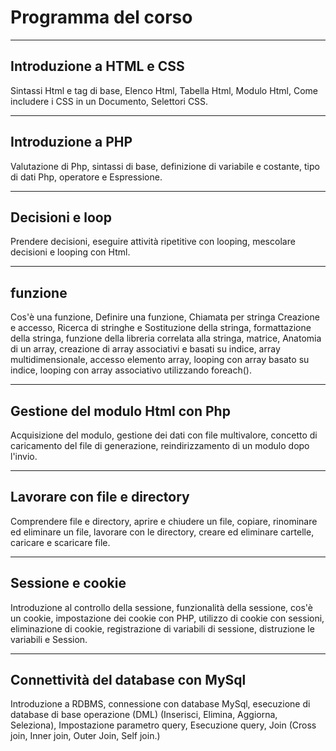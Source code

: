 # Programma del corso

---

## Introduzione a HTML e CSS

Sintassi Html e tag di base, Elenco Html, Tabella Html, Modulo Html, Come includere i CSS in un
Documento, Selettori CSS.

---

## Introduzione a PHP

Valutazione di Php, sintassi di base, definizione di variabile e costante, tipo di dati Php, operatore e
Espressione.

---

## Decisioni e loop

Prendere decisioni, eseguire attività ripetitive con looping, mescolare decisioni e looping con Html.

---

## funzione

Cos'è una funzione, Definire una funzione, Chiamata per stringa Creazione e accesso, Ricerca di stringhe e
Sostituzione della stringa, formattazione della stringa, funzione della libreria correlata alla stringa, matrice,
Anatomia di un array, creazione di array associativi e basati su indice, array multidimensionale, accesso
elemento array, looping con array basato su indice, looping con array associativo utilizzando foreach().

---

## Gestione del modulo Html con Php

Acquisizione del modulo, gestione dei dati con file multivalore, concetto di caricamento del file di generazione,
reindirizzamento di un modulo dopo l'invio.

---

## Lavorare con file e directory

Comprendere file e directory, aprire e chiudere un file, copiare, rinominare ed eliminare un file,
lavorare con le directory, creare ed eliminare cartelle, caricare e scaricare file.

---

## Sessione e cookie

Introduzione al controllo della sessione, funzionalità della sessione, cos'è un cookie, impostazione dei cookie con
PHP, utilizzo di cookie con sessioni, eliminazione di cookie, registrazione di variabili di sessione, distruzione
le variabili e Session.

---

## Connettività del database con MySql

Introduzione a RDBMS, connessione con database MySql, esecuzione di database di base
operazione (DML) (Inserisci, Elimina, Aggiorna, Seleziona), Impostazione parametro query, Esecuzione query, Join
(Cross join, Inner join, Outer Join, Self join.)
